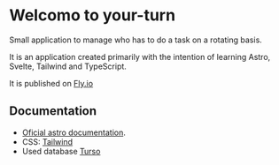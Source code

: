 # Welcomo to your-turn

Small application to manage who has to do a task on a rotating basis.

It is an application created primarily with the intention of learning Astro, Svelte, Tailwind and TypeScript.

It is published on [Fly.io](https://your-turn.fly.dev/)

## Documentation

- [Oficial astro documentation](https://docs.astro.build).
- CSS: [Tailwind](https://tailwindcss.com/)
- Used database [Turso](https://turso.tech/)
